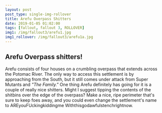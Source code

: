 ```yaml
---
layout: post
post_type: single-img-rollover
title: Arefu Overpass Shitters
date: 2019-01-05 01:02:00
tags: [fallout, fallout 3, ROLLOVER]
img1: /img/fallout3/arefu1.jpg
img1_rollover: /img/fallout3/arefu1a.jpg
---
```

## Arefu Overpass shitters!

Arefu consists of four houses on a crumbling overpass that extends across the Potomac River. The only way to access this settlement is by approaching from the South, but it still comes under attack from Super Mutants and *"The Family."* One thing Arefu definitely has going for it is a couple of really nice shitters. Might I suggest tipping the contents of the shitbins over the edge of the overpass? Make a nice, ripe perimeter that's sure to keep foes away, and you could even change the settlement's name to AREyouFUckingkiddingme Withthisgodawfulstenchrightnow.
